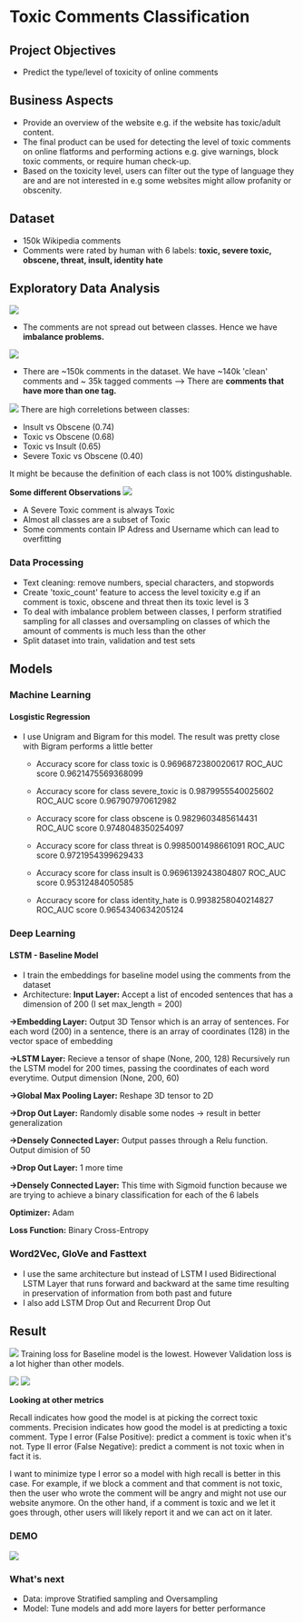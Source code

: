 # Toxic Comments Classification


## Project Objectives 
- Predict the type/level of toxicity of online comments

## Business Aspects
- Provide an overview of the website e.g. if the website has toxic/adult content.
- The final product can be used for detecting the level of toxic comments on online flatforms and performing actions e.g. give warnings, block toxic comments, or require human check-up.
- Based on the toxicity level, users can filter out the type of language they are and are not interested in e.g some websites might allow profanity or obscenity.


## Dataset
- 150k Wikipedia comments
- Comments were rated by human with 6 labels:  **toxic, severe toxic, obscene, threat, insult, identity hate**


## Exploratory Data Analysis
![](Images/#_comment_per_class.png)
- The comments are not spread out between classes. Hence we have **imbalance problems.**



![](Images/multiple_tag.png)
- There are ~150k comments in the dataset. We have ~140k 'clean' comments and ~ 35k tagged comments --> There are **comments that have more than one tag.**



![](Images/labels_correlation.png)
There are high correletions between classes:
   - Insult vs Obscene (0.74)
   - Toxic vs Obscene (0.68)
   - Toxic vs Insult (0.65)
   - Severe Toxic vs Obscene (0.40)
   
It might be because the definition of each class is not 100% distingushable. 

**Some different Observations**
![](Images/toxic_vs_classes.png)
 - A Severe Toxic comment is always Toxic
 - Almost all classes are a subset of Toxic
 - Some comments contain IP Adress and Username which can lead to overfitting


### Data Processing
 - Text cleaning: remove numbers, special characters, and stopwords
 - Create 'toxic_count' feature to access the level toxicity e.g if an comment is toxic, obscene and threat then its toxic level is 3
 - To deal with imbalance problem between classes, I perform stratified sampling for all classes and oversampling on classes  of which the amount of comments is much less than the other
 - Split dataset into train, validation and test sets
 
 
 ## Models
 ### Machine Learning
 #### Losgistic Regression 
 
 - I use Unigram and Bigram for this model. The result was pretty close with Bigram performs a little better
 
    + Accuracy score for class toxic is 0.9696872380020617
      ROC_AUC score 0.9621475569368099
  
    + Accuracy score for class severe_toxic is 0.9879955540025602
      ROC_AUC score 0.967907970612982
      
    + Accuracy score for class obscene is 0.9829603485614431
      ROC_AUC score 0.9748048350254097
      
    + Accuracy score for class threat is 0.9985001498661091
      ROC_AUC score 0.9721954399629433
    
    + Accuracy score for class insult is 0.9696139243804807
      ROC_AUC score 0.95312484050585
    
    + Accuracy score for class identity_hate is 0.9938258040214827
      ROC_AUC score 0.9654340634205124
      
    
      
### Deep Learning
#### LSTM - Baseline Model
- I train the embeddings for baseline model using the comments from the dataset
- Architecture: 
**Input Layer:** Accept a list of encoded sentences that has a dimension of 200 (I set max_length = 200)

**->Embedding Layer:** Output 3D Tensor which is an array of sentences. For each word (200) in a sentence, there is an array of coordinates (128) in the vector space of embedding

**->LSTM Layer:** Recieve a tensor of shape (None, 200, 128) Recursively run the LSTM model for 200 times, passing the coordinates of each word everytime. Output dimension (None, 200, 60)

**->Global Max Pooling Layer:** Reshape 3D tensor to 2D

**->Drop Out Layer:** Randomly disable some nodes -> result in better generalization

**->Densely Connected Layer:** Output passes through a Relu function. Output dimision of 50

**->Drop Out Layer:** 1 more time

**->Densely Connected Layer:** This time with Sigmoid function because we are trying to achieve a binary classification for each of the 6 labels

**Optimizer:** Adam

**Loss Function:** Binary Cross-Entropy

### Word2Vec, GloVe and Fasttext
- I use the same architecture but instead of LSTM I used Bidirectional LSTM Layer that runs forward and backward at the same time resulting in preservation of information from both past and future
- I also add LSTM Drop Out and Recurrent Drop Out

## Result
![](Images/training_loss.png)
Training loss for Baseline model is the lowest.
However Validation loss is a lot higher than other models.


![](Images/baseline_word2vec.png)
![](Images/glove_fasttext.png)

**Looking at other metrics**

Recall indicates how good the model is at picking the correct toxic comments.
Precision indicates how good the model is at predicting a toxic comment.
Type I error (False Positive): predict a comment is toxic when it's not.
Type II error (False Negative): predict a comment is not toxic when in fact it is.

I want to minimize type I error so a model with high recall is better in this case. For example, if we block a comment and that comment is not toxic, then the user who wrote the comment will be angry and might not use our website anymore.
On the other hand, if a comment is toxic and we let it goes through, other users will likely report it and we can act on it later.

### DEMO

![](Images/demo.png)



### What's next
- Data: improve Stratified sampling and Oversampling
- Model: Tune models and add more layers for better performance






 
  
  


